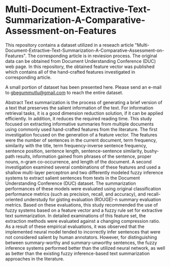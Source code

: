 # Multi-Document-Extractive-Text-Summarization-A-Comparative-Assessment-on-Features

This repository contains a dataset utilized in a reseach article "Multi-Document-Extractive-Text-Summarization-A-Comparative-Assessment-on-Features". The corresponding article is in reviesion  process. The original data can be obtained from Document Understanding Conference (DUC) web page. In this repository, the obtained feature vector was published which contains all of the hand-crafted features investigated in corresponding article.

A small portion of dataset has been presented here. Please send an e-mail to gbegummutlu@gmail.com to reach the entire dataset.

Abstract
Text summarization is the process of generating a brief version of a text that preserves the salient information of the text. For information retrieval tasks, it is a good dimension reduction solution, if it can be applied efficiently. In addition, it reduces the required reading time. This study focused on extracting informative summaries from multiple documents using commonly used hand-crafted features from the literature. The first investigation focused on the generation of a feature vector. The features were the number of sentences in the current document, term frequency, similarity with the title, term frequency-inverse sentence frequency, sentence position, sentence length, sentence-sentence similarity, bushy-path results, information gained from phrases of the sentence, proper nouns, n-gram co-occurrence, and length of the document. A second investigation examined several combinations of these features and used a shallow multi-layer perceptron and two differently modeled fuzzy inference systems to extract salient sentences from texts in the Document Understanding Conference (DUC) dataset. The summarization performances of these models were evaluated using original classification performance metrics (such as precision, recall, and accuracy), and recall-oriented understudy for gisting evaluation (ROUGE)-n summary evaluation metrics. Based on these evaluations, this study recommended the use of fuzzy systems based on a feature vector and a fuzzy rule set for extractive text summarization. In detailed examinations of this feature set, the extraction methods were evaluated against a changing compression ratio. As a result of these empirical evaluations, it was observed that the implemented neural model tended to incorrectly infer sentences that were not considered salient by human annotators. However, for distinguishing between summary-worthy and summary-unworthy sentences, the fuzzy inference systems performed better than the utilized neural network, as well as better than the existing fuzzy inference-based text summarization approaches in the literature.  
